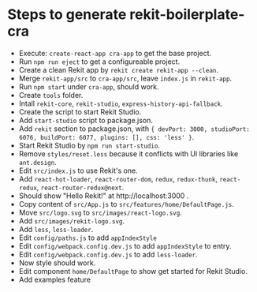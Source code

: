 # Steps to generate rekit-boilerplate-cra
* Execute: `create-react-app cra-app` to get the base project.
* Run `npm run eject` to get a configureable project.
* Create a clean Rekit app by `rekit create rekit-app --clean`.
* Merge `rekit-app/src` to `cra-app/src`, leave `index.js` in `rekit-app`.
* Run `npm start` under `cra-app`, should work.
* Create `tools` folder.
* Intall `rekit-core`, `rekit-studio`, `express-history-api-fallback`.
* Create the script to start Rekit Studio.
* Add `start-studio` script to package.json.
* Add `rekit` section to package.json, with `{ devPort: 3000, studioPort: 6076, buildPort: 6077, plugins: [], css: 'less' }`.
* Start Rekit Studio by `npm run start-studio`.
* Remove `styles/reset.less` because it conflicts with UI libraries like `ant.design`.
* Edit `src/index.js` to use Rekit's one.
* Add `react-hot-loader`, `react-router-dom`, `redux`, `redux-thunk`, `react-redux`, `react-router-redux@next`.
* Should show "Hello Rekit!" at http://localhost:3000 .
* Copy content of `src/App.js` to `src/features/home/DefaultPage.js`.
* Move `src/logo.svg` to `src/images/react-logo.svg`.
* Add `src/images/rekit-logo.svg`.
* Add `less`, `less-loader`.
* Edit `config/paths.js` to add `appIndexStyle`
* Edit `config/webpack.config.dev.js` to add `appIndexStyle` to entry.
* Edit `config/webpack.config.dev.js` to add `less-loader`.
* Now style should work.
* Edit component `home/DefaultPage` to show get started for Rekit Studio.
* Add examples feature